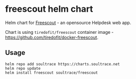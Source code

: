 # freescout helm chart

Helm chart for [Freescout](https://freescout.net/) - an opensource Helpdesk web app.

Chart is using `tiredofit/freescout` container image -  https://github.com/tiredofit/docker-freescout.

## Usage

```
helm repo add soultrace https://charts.soultrace.net
helm repo update
helm install freescout soultrace/freescout
```
